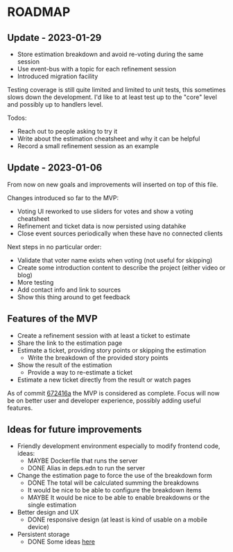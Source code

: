 # ROADMAP

## Update - 2023-01-29

- Store estimation breakdown and avoid re-voting during the same session
- Use event-bus with a topic for each refinement session
- Introduced migration facility

Testing coverage is still quite limited and limited to unit tests, this sometimes
slows down the development. I'd like to at least test up to the "core" level and
possibly up to handlers level.

Todos:

- Reach out to people asking to try it
- Write about the estimation cheatsheet and why it can be helpful
- Record a small refinement session as an example

## Update - 2023-01-06

From now on new goals and improvements will inserted on top of this file.

Changes introduced so far to the MVP:

- Voting UI reworked to use sliders for votes and show a voting cheatsheet
- Refinement and ticket data is now persisted using datahike
- Close event sources periodically when these have no connected clients

Next steps in no particular order:

- Validate that voter name exists when voting (not useful for skipping)
- Create some introduction content to describe the project (either video or blog)
- More testing
- Add contact info and link to sources
- Show this thing around to get feedback

## Features of the MVP

- Create a refinement session with at least a ticket to estimate
- Share the link to the estimation page
- Estimate a ticket, providing story points or skipping the estimation
  - Write the breakdown of the provided story points
- Show the result of the estimation
  - Provide a way to re-estimate a ticket
- Estimate a new ticket directly from the result or watch pages

As of commit [672416a](https://github.com/fpischedda/unrefined/commit/672416a3f8e5680765e4c3727c0ff7068422c36f) the MVP is considered as complete.
Focus will now be on better user and developer experience, possibly adding useful features.

## Ideas for future improvements

- Friendly development environment especially to modify frontend code, ideas:
  - MAYBE Dockerfile that runs the server
  - DONE Alias in deps.edn to run the server
- Change the estimation page to force the use of the breakdown form
  - DONE The total will be calculated summing the breakdowns
  - It would be nice to be able to configure the breakdown items
  - MAYBE It would be nice to be able to enable breakdowns or the single estimation
- Better design and UX
  - DONE responsive design (at least is kind of usable on a mobile device)
- Persistent storage
  - DONE Some ideas [here](https://github.com/fpischedda/unrefined/issues/10)
